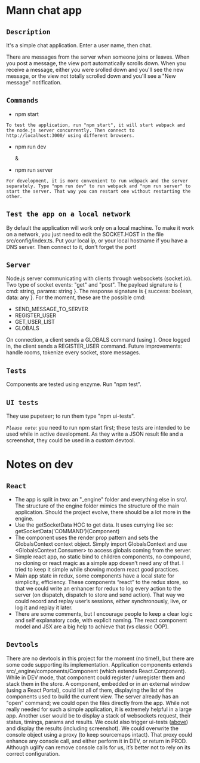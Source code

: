 # Mann chat app

## `Description`

It's a simple chat application. Enter a user name, then chat.

There are messages from the server when someone joins or leaves. When you post a message, the view port  automatically scrolls down. When you receive a message, either you were srolled down and you'll see the new message, or the view not totally scrolled down and you'll see a "New message" notification.

## `Commands`
- npm start
```
To test the application, run "npm start", it will start webpack and the node.js server concurrently. Then connect to http://localhost:3000/ using different browsers.
```
- npm run dev 

    &

- npm run server
```
For development, it is more convenient to run webpack and the server separately. Type "npm run dev" to run webpack and "npm run server" to start the server. That way you can restart one without restarting the other.
```
## `Test the app on a local network`
By default the application will work only on a local machine. To make it work on a network, you just need to edit the SOCKET.HOST in the file src/config/index.ts. Put your local ip, or your local hostname if you have a DNS server. Then connect to it, don't forget the port!

## `Server`

Node.js server communicating with clients through websockets (socket.io). Two type of socket events: "get" and "post". The payload signature is { cmd: string, params: string }. The response signature is { success: boolean, data: any }. For the moment, these are the possible cmd:
- SEND_MESSAGE_TO_SERVER
- REGISTER_USER
- GET_USER_LIST
- GLOBALS

On connection, a client sends a GLOBALS command (using <Globals />). Once logged in, the client sends a REGISTER_USER command.
Future improvements: handle rooms, tokenize every socket, store messages.

## `Tests`

Components are tested using enzyme. Run "npm test".

## `UI tests`

They use pupeteer; to run them type "npm ui-tests".

_`Please note`:_ you need to run npm start first; these tests are intended to be used while in active development. As they write a JSON result file and a screenshot, they could be used in a custom devtool.


# Notes on dev

## `React`

- The app is split in two: an "_engine" folder and everything else in src/. The structure of the engine folder mimics the structure of the main application. Should the project evolve, there should be a lot more in the engine.
- Use the getSocketData HOC to get data. It uses currying like so: getSocketData('COMMAND')(Component)
- The <Globals /> component uses the render prop pattern and sets the GlobalsContext context object. Simply import GlobalsContext and use <GlobalsContext.Consumer> to access globals coming from the server.
- Simple react app, no static bind to children components, no compound, no cloning or react magic as a simple app doesn’t need any of that. I tried to keep it simple while showing modern react good practices.
- Main app state in redux, some components have a local state for simplicity, efficiency. These components “react” to the redux store, so that we could write an enhancer for redux to log every action to the server (on dispatch, dispatch to store and send action). That way we could record and replay user’s sessions, either synchronously, live, or log it and replay it later.
- There are some comments, but I encourage people to keep a clear logic and self explanatory code, with explicit naming. The react component model and JSX are a big help to achieve that (vs classic OOP).


## `Devtools`

There are no devtools in this project for the moment (no time!), but there are some code supporting its implementation. 
Application components extends src/_engine/components/Component (which extends React.Component). While in DEV mode, that component could register / unregister them and stack them in the store. A <Devtools /> component, embedded or in an external window (using a React Portal), could list all of them, displaying the list of the components used to build the current view. The server already has an "open" command; we could open the files directly from the app. While not really needed for such a simple application, it is extremely helpful in a large app.
Another user would be to display a stack of websockets request, their status, timings, params and results.
We could also trigger ui-tests ([above](#server)) and display the results (including screenshot).
We could overwrite the console object using a proxy (to keep sourcemaps intact). That proxy could enhance any console call, and either perform it in DEV, or return in PROD. Although uglify can remove console calls for us, it’s better not to rely on its correct configuration.